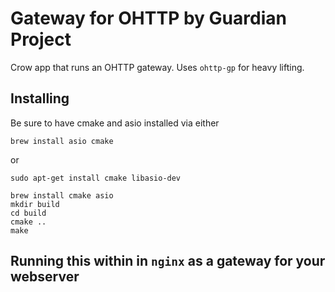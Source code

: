 # Gateway for OHTTP by Guardian Project

Crow app that runs an OHTTP gateway.  Uses `ohttp-gp` for heavy lifting.

## Installing

Be sure to have cmake and asio installed via either

```
brew install asio cmake
```

or 

```
sudo apt-get install cmake libasio-dev
```

```
brew install cmake asio
mkdir build
cd build
cmake ..
make
```

## Running this within in `nginx` as a gateway for your webserver

